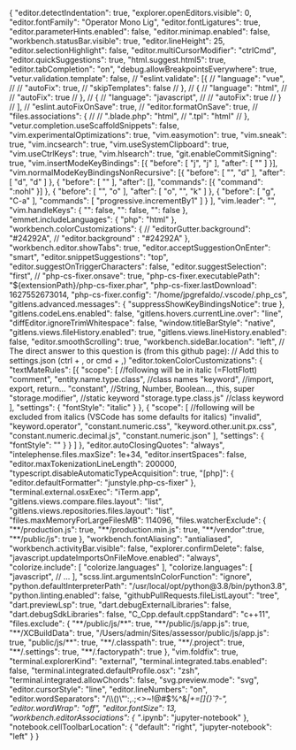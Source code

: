 {
	"editor.detectIndentation": true,
	"explorer.openEditors.visible": 0,
    "editor.fontFamily": "Operator Mono Lig",
    "editor.fontLigatures": true,
    "editor.parameterHints.enabled": false,
    "editor.minimap.enabled": false,
    "workbench.statusBar.visible": true,
    "editor.lineHeight": 25,
    "editor.selectionHighlight": false,
    "editor.multiCursorModifier": "ctrlCmd",
    "editor.quickSuggestions": true,
    "html.suggest.html5": true,
    "editor.tabCompletion": "on",
    "debug.allowBreakpointsEverywhere": true,
    "vetur.validation.template": false,
    // "eslint.validate": [{
    //         "language": "vue",
    //         // "autoFix": true,
    //         "skipTemplates": false
    //     },
    //     {
    //         "language": "html",
    //         //   "autoFix": true
    //     },
    //     {
    //         "language": "javascript",
    //         //   "autoFix": true
    //     }
    // ],
    // "eslint.autoFixOnSave": true,
    // "editor.formatOnSave": true,
    // "files.associations": {
    //     // ".blade.php": "html",
    //     ".tpl": "html"
    // },
    "vetur.completion.useScaffoldSnippets": false,
    "vim.experimentalOptimizations": true,
    "vim.easymotion": true,
    "vim.sneak": true,
    "vim.incsearch": true,
    "vim.useSystemClipboard": true,
    "vim.useCtrlKeys": true,
    "vim.hlsearch": true,
    "git.enableCommitSigning": true,
    "vim.insertModeKeyBindings": [{
        "before": [
            "j",
            "j"
        ],
        "after": [
            "<Esc>"
        ]
    }],
    "vim.normalModeKeyBindingsNonRecursive": [{
            "before": [
                "<leader>",
                "d"
            ],
            "after": [
                "d",
                "d"
            ]
        },
        {
            "before": [
                "<C-n>"
            ],
            "after": [],
            "commands": [{
                "command": ":nohl"
            }]
        },
        {
            "before": [
                "<leader>",
                "o"
            ],
            "after": [
                "o",
                "<Esc>",
                "k"
            ]
        },
        {
            "before": [
                "g",
                "C-a"
            ],
            "commands": [
                "progressive.incrementBy1"
            ]
        }
    ],
    "vim.leader": "<space>",
    "vim.handleKeys": {
        "<C-a>": false,
        "<C-f>": false,
        "<C-c>": false
    },
    "emmet.includeLanguages": {
        "php": "html"
    },
    "workbench.colorCustomizations": {
        // "editorGutter.background": "#24292A",
        // "editor.background" : "#24292A"
    },
    "workbench.editor.showTabs": true,
    "editor.acceptSuggestionOnEnter": "smart",
    "editor.snippetSuggestions": "top",
    "editor.suggestOnTriggerCharacters": false,
    "editor.suggestSelection": "first",
    // "php-cs-fixer.onsave": true,
    "php-cs-fixer.executablePath": "${extensionPath}/php-cs-fixer.phar",
    "php-cs-fixer.lastDownload": 1627552673014,
    "php-cs-fixer.config": "/home/jpgrefaldo/.vscode/.php_cs",
    "gitlens.advanced.messages": {
        "suppressShowKeyBindingsNotice": true
    },
    "gitlens.codeLens.enabled": false,
    "gitlens.hovers.currentLine.over": "line",
    "diffEditor.ignoreTrimWhitespace": false,
    "window.titleBarStyle": "native",
    "gitlens.views.fileHistory.enabled": true,
    "gitlens.views.lineHistory.enabled": false,
    "editor.smoothScrolling": true,
    "workbench.sideBar.location": "left",
    // The direct answer to this question is (from this github page):
    // Add this to settings.json (ctrl + , or cmd + ,)
    "editor.tokenColorCustomizations": {
        "textMateRules": [{
                "scope": [
                    //following will be in italic (=FlottFlott)
                    "comment",
                    "entity.name.type.class", //class names
                    "keyword", //import, export, return…
                    "constant", //String, Number, Boolean…, this, super
                    "storage.modifier", //static keyword
                    "storage.type.class.js" //class keyword
                ],
                "settings": {
                    "fontStyle": "italic"
                }
            },
            {
                "scope": [
                    //following will be excluded from italics (VSCode has some defaults for italics)
                    "invalid",
                    "keyword.operator",
                    "constant.numeric.css",
                    "keyword.other.unit.px.css",
                    "constant.numeric.decimal.js",
                    "constant.numeric.json"
                ],
                "settings": {
                    "fontStyle": ""
                }
            }
        ]
    },
    "editor.autoClosingQuotes": "always",
    "intelephense.files.maxSize": 1e+34,
    "editor.insertSpaces": false,
    "editor.maxTokenizationLineLength": 200000,
    "typescript.disableAutomaticTypeAcquisition": true,
    "[php]": {
        "editor.defaultFormatter": "junstyle.php-cs-fixer"
    },
    "terminal.external.osxExec": "iTerm.app",
    "gitlens.views.compare.files.layout": "list",
    "gitlens.views.repositories.files.layout": "list",
    "files.maxMemoryForLargeFilesMB": 114096,
    "files.watcherExclude": {
        "**/production.js": true,
        "**/production.min.js": true,
        "**/vendor":true,
        "**/public/js": true
    },
	"workbench.fontAliasing": "antialiased",
	"workbench.activityBar.visible": false,
	"explorer.confirmDelete": false,
    "javascript.updateImportsOnFileMove.enabled": "always",
    "colorize.include": [
        "colorize.languages"
    ],
    "colorize.languages": [
        "javascript",
        // ...
    ],
    "scss.lint.argumentsInColorFunction": "ignore",
    "python.defaultInterpreterPath": "/usr/local/opt/python@3.8/bin/python3.8",
    "python.linting.enabled": false,
    "githubPullRequests.fileListLayout": "tree",
    "dart.previewLsp": true,
    "dart.debugExternalLibraries": false,
    "dart.debugSdkLibraries": false,
    "C_Cpp.default.cppStandard": "c++11",
    "files.exclude": {
        "**/public/js/**": true,
        "**/public/js/app.js": true,
        "**/XCBuildData": true,
        "/Users/admin/Sites/assessor/public/js/app.js": true,
        "public/js/**": true,
        "**/.classpath": true,
        "**/.project": true,
        "**/.settings": true,
        "**/.factorypath": true
    },
    "vim.foldfix": true,
    "terminal.explorerKind": "external",
    "terminal.integrated.tabs.enabled": false,
    "terminal.integrated.defaultProfile.osx": "zsh",
    "terminal.integrated.allowChords": false,
    "svg.preview.mode": "svg",
    "editor.cursorStyle": "line",
    "editor.lineNumbers": "on",
    "editor.wordSeparators": "/\\()\"':,.;<>~!@#$%^&*|+=[]{}`?-",
    "editor.wordWrap": "off",
    "editor.fontSize": 13,
    "workbench.editorAssociations": {
        "*.ipynb": "jupyter-notebook"
    },
    "notebook.cellToolbarLocation": {
        "default": "right",
        "jupyter-notebook": "left"
    }
}
